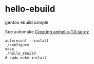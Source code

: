 # hello-ebuild
gentoo ebuild sample

See automake [Creating amhello-1.0.tar.gz](https://www.gnu.org/software/automake/manual/automake.html#Creating-amhello)

```shell
autoreconf --install
./configure
make
./hello_ebuild
# sudo make install
```
